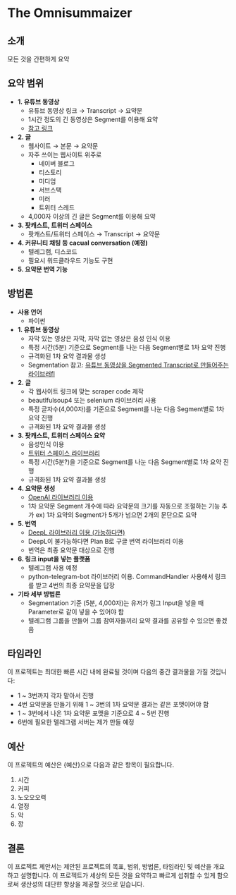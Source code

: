 # The Omnisummaizer

## 소개

모든 것을 간편하게 요약

## 요약 범위
- **1. 유튜브 동영상**
    - 유튜브 동영상 링크 → Transcript → 요약문
    - 1시간 정도의 긴 동영상은 Segment를 이용해 요약
    - [참고 링크](https://www.reddit.com/r/ChatGPT/comments/10m3bwd/a_very_cool_and_useful_script_i_wrote_with_the/)
- **2. 글**
    - 웹사이트 → 본문 → 요약문
    - 자주 쓰이는 웹사이트 위주로
        - 네이버 블로그
        - 티스토리
        - 미디엄
        - 서브스택
        - 미러
        - 트위터 스레드
    - 4,000자 이상의 긴 글은 Segment를 이용해 요약
- **3. 팟캐스트, 트위터 스페이스**
    - 팟캐스트/트위터 스페이스 → Transcript → 요약문
- **4. 커뮤니티 채팅 등 cacual conversation (예정)**
    - 텔레그램, 디스코드
    - 필요시 워드클라우드 기능도 구현
- **5. 요약문 번역 기능**

## 방법론

- **사용 언어**
    - 파이썬
- **1. 유튜브 동영상**
    - 자막 있는 영상은 자막, 자막 없는 영상은 음성 인식 이용
    - 특정 시간(5분) 기준으로 Segment를 나눈 다음 Segment별로 1차 요약 진행
    - 규격화된 1차 요약 결과물 생성
    - Segmentation 참고: [유튜브 동영상을 Segmented Transcript로 만들어주는 라이브러fl](https://pypi.org/project/youtube-transcript-api/)
- **2. 글**
    - 각 웹사이트 링크에 맞는 scraper code 제작
    - beautlfulsoup4 또는 selenium 라이브러리 사용
    - 특정 글자수(4,000자)를 기준으로 Segment를 나눈 다음 Segment별로 1차 요약 진행
    - 규격화된 1차 요약 결과물 생성
- **3. 팟캐스트, 트위터 스페이스 요약**
    - 음성인식 이용
    - [트위터 스페이스 라이브러리](https://github.com/adwisatya/TwitterSpaces2Text)
    - 특정 시간(5분?)을 기준으로 Segment를 나눈 다음 Segment별로 1차 요약 진행
    - 규격화된 1차 요약 결과물 생성
- **4. 요약문 생성**
    - [OpenAI 라이브러리 이용](https://pypi.org/project/openai/)
    - 1차 요약문 Segment 개수에 따라 요약문의 크기를 자동으로 조절하는 기능 추가 ex) 1차 요약의 Segment가 5개가 넘으면 2개의 문단으로 요약
- **5. 번역**
    - [DeepL 라이브러리 이용 (가능하다면)](https://pypi.org/project/deepl/)
    - DeepL이 불가능하다면 Plan B로 구글 번역 라이브러리 이용
    - 번역은 최종 요약문 대상으로 진행
- **6. 링크 input을 넣는 플랫폼**
    - 텔레그램 사용 예정
    - python-telegram-bot 라이브러리 이용. CommandHandler 사용해서 링크를 받고 4번의 최종 요약문을 답장
- **기타 세부 방법론**
    - Segmentation 기준 (5분, 4,000자)는 유저가 링그 Input을 넣을 때 Parameter로 같이 넣을 수 있어야 함
    - 텔레그램 그룹을 만들어 그룹 참여자들끼리 요약 결과를 공유할 수 있으면 좋겠음

## 타임라인

이 프로젝트는 최대한 빠른 시간 내에 완료될 것이며 다음의 중간 결과물을 가질 것입니다:

- 1 ~ 3번까지 각자 맡아서 진행
- 4번 요약문을 만들기 위해 1 ~ 3번의 1차 요약문 결과는 같은 포맷이어야 함
- 1 ~ 3번에서 나온 1차 요약문 포맷을 기준으로 4 ~ 5번 진행
- 6번에 필요한 텔레그램 서버는 제가 만들 예정

## 예산

이 프로젝트의 예산은 {예산}으로 다음과 같은 항목이 필요합니다.

1. 시간
2. 커피
3. 노오오오력
4. 열정
5. 악
6. 깡

## 결론

이 프로젝트 제안서는 제안된 프로젝트의 목표, 범위, 방법론, 타임라인 및 예산을 개요하고 설명합니다. 이 프로젝트가 세상의 모든 것을 요약하고 빠르게 섭취할 수 있게 함으로써 생산성의 대단햔 향상을 제공할 것으로 믿습니다.